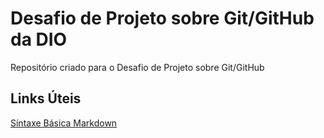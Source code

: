 # Desafio de Projeto sobre Git/GitHub da DIO
Repositório criado para o Desafio de Projeto sobre Git/GitHub

## Links Úteis
[Síntaxe Básica Markdown](https://markdownguide.org/basic-system/)
